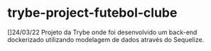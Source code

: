 # trybe-project-futebol-clube
[]24/03/22 Projeto da Trybe onde foi desenvolvido um back-end dockerizado utilizando modelagem de dados através do Sequelize. 
